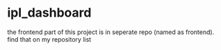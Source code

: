 # ipl_dashboard
the frontend part of this project is in seperate repo (named as frontend). find that on my repository list
